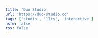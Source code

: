 ```yaml
---
title: 'Duo Studio'
url: 'https://duo-studio.co'
tags: ['studio', '11ty', 'interactive']
nsfw: false
rss: false
---
```

